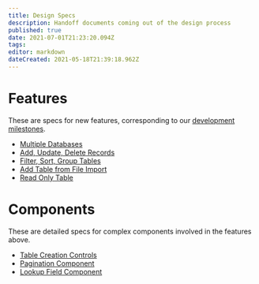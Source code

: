 ```yaml
---
title: Design Specs
description: Handoff documents coming out of the design process
published: true
date: 2021-07-01T21:23:20.094Z
tags: 
editor: markdown
dateCreated: 2021-05-18T21:39:18.962Z
---
```


# Features

These are specs for new features, corresponding to our [development milestones](https://github.com/centerofci/mathesar/milestones?direction=asc&sort=due_date&state=open).

- [Multiple Databases](/design/specs/database-switching)
- [Add, Update, Delete Records](/design/specs/add-update-delete-records)
- [Filter, Sort, Group Tables](/design/specs/filter-sort-group)
- [Add Table from File Import](/design/specs/table-import)
- [Read Only Table](/design/specs/read-only-table)

# Components
These are detailed specs for complex components involved in the features above.

- [Table Creation Controls](/design/specs/table-creation-controls)
- [Pagination Component](/design/specs/pagination)
- [Lookup Field Component](/design/specs/lookup-field-component)

